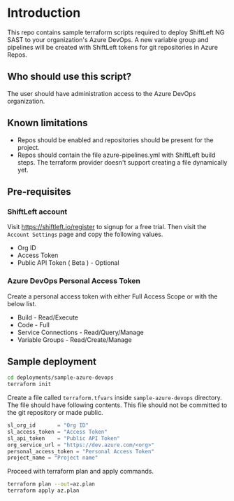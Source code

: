 # Introduction

This repo contains sample terraform scripts required to deploy ShiftLeft NG SAST to your organization's Azure DevOps. A new variable group and pipelines will be created with ShiftLeft tokens for git repositories in Azure Repos.

## Who should use this script?

The user should have administration access to the Azure DevOps organization.

## Known limitations

- Repos should be enabled and repositories should be present for the project.
- Repos should contain the file azure-pipelines.yml with ShiftLeft build steps. The terraform provider doesn't support creating a file dynamically yet.

## Pre-requisites

### ShiftLeft account

Visit https://shiftleft.io/register to signup for a free trial. Then visit the `Account Settings` page and copy the following values.

- Org ID
- Access Token
- Public API Token ( Beta ) - Optional

### Azure DevOps Personal Access Token

Create a personal access token with either Full Access Scope or with the below list.

- Build - Read/Execute
- Code - Full
- Service Connections - Read/Query/Manage
- Variable Groups - Read/Create/Manage

## Sample deployment

```bash
cd deployments/sample-azure-devops
terraform init
```

Create a file called `terraform.tfvars` inside `sample-azure-devops` directory. The file should have following contents. This file should not be committed to the git repository or made public.

```terraform
sl_org_id       = "Org ID"
sl_access_token = "Access Token"
sl_api_token    = "Public API Token"
org_service_url = "https://dev.azure.com/<org>"
personal_access_token = "Personal Access Token"
project_name = "Project name"
```

Proceed with terraform plan and apply commands.

```bash
terraform plan --out=az.plan
terraform apply az.plan
```
